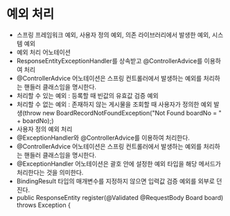 # 예외 처리
- 스프링 프레임워크 예외, 사용자 정의 예외, 의존 라이브러리에서 발생한 예외, 시스템 예외
- 예외 처리 어노테이션
- ResponseEntityExceptionHandler를 상속받고 @ControllerAdvice를 이용하여 처리
- @ControllerAdvice 어노테이션은 스프링 컨트롤러에서 발생하는 예외를 처리하는 핸들러 클래스임을 명시한다.
- 처리할 수 있는 예외 : 등록할 때 빈값의 유효값 검증 예외
- 처리할 수 없는 예외 : 존재하지 않는 게시물을 조회할 때 사용자가 정의한 예외 발생(throw new BoardRecordNotFoundException("Not Found boardNo = " + boardNo);)
- 사용자 정의 예외 처리
- @ExceptionHandler와 @ControllerAdvice를 이용하여 처리한다.
- @ControllerAdvice 어노테이션은 스프링 컨트롤러에서 발생하는 예외를 처리하는 핸들러 클래스임을 명시한다.
- @ExceptionHandler 어노테이션은 괄호 안에 설정한 예외 타입을 해당 메서드가 처리한다는 것을 의미한다.
- BindingResult 타입의 매개변수를 지정하지 않으면 입력값 검증 예외를 외부로 던진다.
- public ResponseEntity<String> register(@Validated @RequestBody Board board) throws Exception {